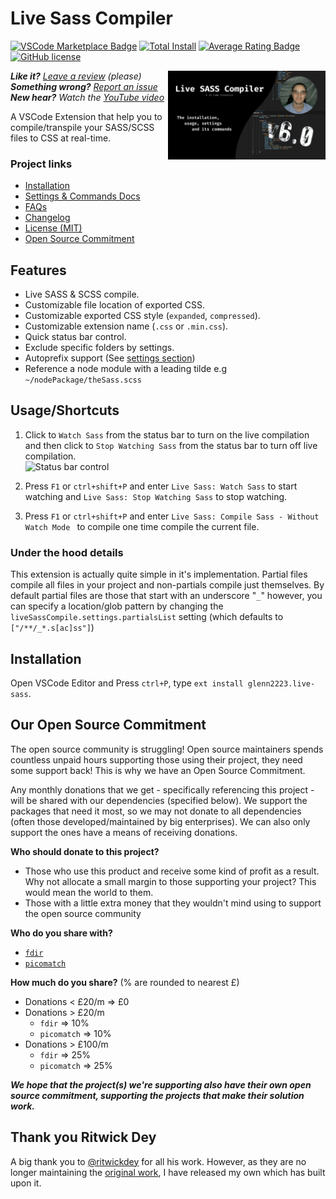 # Live Sass Compiler

[![VSCode Marketplace Badge](https://img.shields.io/vscode-marketplace/v/glenn2223.live-sass.svg?label=VSCode%20Marketplace&style=flat-square)](https://marketplace.visualstudio.com/items?itemName=glenn2223.live-sass) [![Total Install](https://img.shields.io/vscode-marketplace/d/glenn2223.live-sass.svg?style=flat-square)](https://marketplace.visualstudio.com/items?itemName=glenn2223.live-sass) [![Average Rating Badge](https://img.shields.io/vscode-marketplace/r/glenn2223.live-sass.svg?style=flat-square)](https://marketplace.visualstudio.com/items?itemName=glenn2223.live-sass) [![GitHub license](https://img.shields.io/badge/license-MIT-blue.svg?style=flat-square)](https://github.com/glenn2223/vscode-live-sass-compiler/)

[<img align="right" style="width:50%" src="https://github.com/glenn2223/vscode-live-sass-compiler/raw/HEAD/images/thumbnail-v6.0.png" title="Watch the YouTube video">](https://youtu.be/6Wo3mYBLNyA)

_**Like it?** [Leave a review](https://marketplace.visualstudio.com/items?itemName=glenn2223.live-sass#review-details) (please)  
**Something wrong?** [Report an issue](https://github.com/glenn2223/vscode-live-sass-compiler/issues/new)  
**New hear?** Watch the [YouTube video](https://youtu.be/6Wo3mYBLNyA)_

A VSCode Extension that help you to compile/transpile your SASS/SCSS files to CSS at real-time.

### Project links

-   [Installation](#installation)
-   [Settings & Commands Docs](https://github.com/glenn2223/vscode-live-sass-compiler/blob/HEAD/docs/settings.md)
-   [FAQs](https://github.com/glenn2223/vscode-live-sass-compiler/blob/HEAD/docs/faqs.md)
-   [Changelog](https://github.com/glenn2223/vscode-live-sass-compiler/blob/HEAD/CHANGELOG.md)
-   [License (MIT)](https://github.com/glenn2223/vscode-live-sass-compiler/blob/HEAD/LICENSE)
-   [Open Source Commitment](#our-open-source-commitment)

## Features

-   Live SASS & SCSS compile.
-   Customizable file location of exported CSS.
-   Customizable exported CSS style (`expanded`, `compressed`).
-   Customizable extension name (`.css` or `.min.css`).
-   Quick status bar control.
-   Exclude specific folders by settings.
-   Autoprefix support (See [settings section](https://github.com/glenn2223/vscode-live-sass-compiler/blob/HEAD/docs/settings.md#livesasscompilesettingsautoprefix))
-   Reference a node module with a leading tilde e.g `~/nodePackage/theSass.scss`

## Usage/Shortcuts

1. Click to `Watch Sass` from the status bar to turn on the live compilation and then click to `Stop Watching Sass` from the status bar to turn off live compilation.  
   ![Status bar control](https://github.com/glenn2223/vscode-live-sass-compiler/raw/HEAD/images/Screenshot/statusbar.jpg)

2. Press `F1` or `ctrl+shift+P` and enter `Live Sass: Watch Sass` to start watching and `Live Sass: Stop Watching Sass` to stop watching.
3. Press `F1` or `ctrl+shift+P` and enter `Live Sass: Compile Sass - Without Watch Mode ` to compile one time compile the current file.

### Under the hood details

This extension is actually quite simple in it's implementation. Partial files compile all files in your project and non-partials compile just themselves. By default partial files are those that start with an underscore "`_`" however, you can specify a location/glob pattern by changing the `liveSassCompile.settings.partialsList` setting (which defaults to `["/**/_*.s[ac]ss"]`)

## Installation

Open VSCode Editor and Press `ctrl+P`, type `ext install glenn2223.live-sass`.

## Our Open Source Commitment

The open source community is struggling! Open source maintainers spends countless unpaid hours supporting those using their project, they need some support back! This is why we have an Open Source Commitment.

Any monthly donations that we get - specifically referencing this project - will be shared with our dependencies (specified below). We support the packages that need it most, so we may not donate to all dependencies (often those developed/maintained by big enterprises). We can also only support the ones have a means of receiving donations.

**Who should donate to this project?**

-   Those who use this product and receive some kind of profit as a result. Why not allocate a small margin to those supporting your project? This would mean the world to them.
-   Those with a little extra money that they wouldn't mind using to support the open source community

**Who do you share with?**

-   [`fdir`](https://github.com/thecodrr/fdir)
-   [`picomatch`](https://github.com/micromatch/picomatch)

**How much do you share?** (% are rounded to nearest £)

-   Donations < £20/m => £0
-   Donations > £20/m
    -   `fdir` => 10%
    -   `picomatch` => 10%
-   Donations > £100/m
    -   `fdir` => 25%
    -   `picomatch` => 25%

**_We hope that the project(s) we're supporting also have their own open source commitment, supporting the projects that make their solution work._**

## Thank you Ritwick Dey

A big thank you to [@ritwickdey](https://github.com/ritwickdey) for all his work. However, as they are no longer maintaining the [original work](https://github.com/ritwickdey/vscode-live-sass-compiler), I have released my own which has built upon it.
